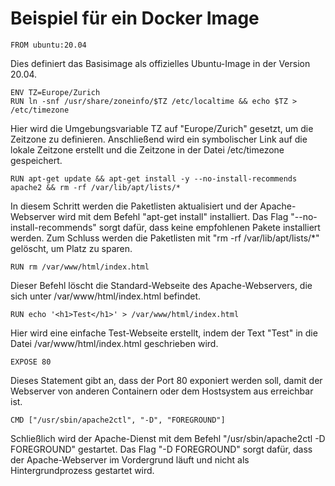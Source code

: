 # Beispiel für ein Docker Image

```
FROM ubuntu:20.04
```
Dies definiert das Basisimage als offizielles Ubuntu-Image in der Version 20.04.

```
ENV TZ=Europe/Zurich  
RUN ln -snf /usr/share/zoneinfo/$TZ /etc/localtime && echo $TZ > /etc/timezone
```
Hier wird die Umgebungsvariable TZ auf "Europe/Zurich" gesetzt, um die Zeitzone zu definieren. Anschließend wird ein symbolischer Link auf die lokale Zeitzone erstellt und die Zeitzone in der Datei /etc/timezone gespeichert.

```
RUN apt-get update && apt-get install -y --no-install-recommends apache2 && rm -rf /var/lib/apt/lists/*
```
In diesem Schritt werden die Paketlisten aktualisiert und der Apache-Webserver wird mit dem Befehl "apt-get install" installiert. Das Flag "--no-install-recommends" sorgt dafür, dass keine empfohlenen Pakete installiert werden. Zum Schluss werden die Paketlisten mit "rm -rf /var/lib/apt/lists/*" gelöscht, um Platz zu sparen.

```
RUN rm /var/www/html/index.html
```
Dieser Befehl löscht die Standard-Webseite des Apache-Webservers, die sich unter /var/www/html/index.html befindet.

```
RUN echo '<h1>Test</h1>' > /var/www/html/index.html
```
Hier wird eine einfache Test-Webseite erstellt, indem der Text "Test" in die Datei /var/www/html/index.html geschrieben wird.

```
EXPOSE 80
```  
Dieses Statement gibt an, dass der Port 80 exponiert werden soll, damit der Webserver von anderen Containern oder dem Hostsystem aus erreichbar ist.

```
CMD ["/usr/sbin/apache2ctl", "-D", "FOREGROUND"]
```
Schließlich wird der Apache-Dienst mit dem Befehl "/usr/sbin/apache2ctl -D FOREGROUND" gestartet. Das Flag "-D FOREGROUND" sorgt dafür, dass der Apache-Webserver im Vordergrund läuft und nicht als Hintergrundprozess gestartet wird.
